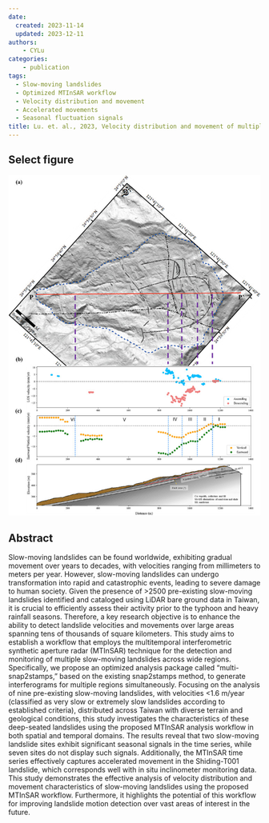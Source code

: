 ```yaml
---
date:
  created: 2023-11-14 
  updated: 2023-12-11
authors:
    - CYLu
categories:
    - publication
tags:
  - Slow-moving landslides
  - Optimized MTInSAR workflow
  - Velocity distribution and movement
  - Accelerated movements
  - Seasonal fluctuation signals
title: Lu. et. al., 2023, Velocity distribution and movement of multiple slow-moving landslides characterized by an optimized MTInSAR workflow 
---
```


## Select figure  
  
![Select gigure for article](Lu-EG-2013-fig7.jpg)

<!-- more -->

## Abstract  
  
Slow-moving landslides can be found worldwide, exhibiting gradual movement over years to decades, with velocities ranging from millimeters to meters per year. However, slow-moving landslides can undergo transformation into rapid and catastrophic events, leading to severe damage to human society. Given the presence of >2500 pre-existing slow-moving landslides identified and cataloged using LiDAR bare ground data in Taiwan, it is crucial to efficiently assess their activity prior to the typhoon and heavy rainfall seasons. Therefore, a key research objective is to enhance the ability to detect landslide velocities and movements over large areas spanning tens of thousands of square kilometers. This study aims to establish a workflow that employs the multitemporal interferometric synthetic aperture radar (MTInSAR) technique for the detection and monitoring of multiple slow-moving landslides across wide regions. Specifically, we propose an optimized analysis package called “multi-snap2stamps,” based on the existing snap2stamps method, to generate interferograms for multiple regions simultaneously. Focusing on the analysis of nine pre-existing slow-moving landslides, with velocities <1.6 m/year (classified as very slow or extremely slow landslides according to established criteria), distributed across Taiwan with diverse terrain and geological conditions, this study investigates the characteristics of these deep-seated landslides using the proposed MTInSAR analysis workflow in both spatial and temporal domains. The results reveal that two slow-moving landslide sites exhibit significant seasonal signals in the time series, while seven sites do not display such signals. Additionally, the MTInSAR time series effectively captures accelerated movement in the Shiding-T001 landslide, which corresponds well with in situ inclinometer monitoring data. This study demonstrates the effective analysis of velocity distribution and movement characteristics of slow-moving landslides using the proposed MTInSAR workflow. Furthermore, it highlights the potential of this workflow for improving landslide motion detection over vast areas of interest in the future.